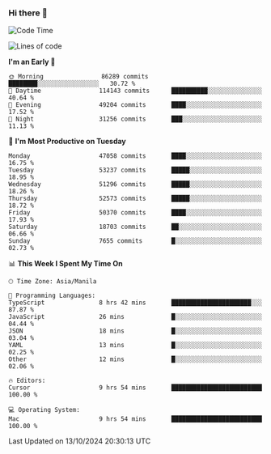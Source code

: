 ### Hi there 👋

<!--START_SECTION:waka-->
![Code Time](http://img.shields.io/badge/Code%20Time-5%2C636%20hrs%2020%20mins-blue)

![Lines of code](https://img.shields.io/badge/From%20Hello%20World%20I%27ve%20Written-122.5%20million%20lines%20of%20code-blue)

**I'm an Early 🐤** 

```text
🌞 Morning                86289 commits       ████████░░░░░░░░░░░░░░░░░   30.72 % 
🌆 Daytime                114143 commits      ██████████░░░░░░░░░░░░░░░   40.64 % 
🌃 Evening                49204 commits       ████░░░░░░░░░░░░░░░░░░░░░   17.52 % 
🌙 Night                  31256 commits       ███░░░░░░░░░░░░░░░░░░░░░░   11.13 % 
```
📅 **I'm Most Productive on Tuesday** 

```text
Monday                   47058 commits       ████░░░░░░░░░░░░░░░░░░░░░   16.75 % 
Tuesday                  53237 commits       █████░░░░░░░░░░░░░░░░░░░░   18.95 % 
Wednesday                51296 commits       █████░░░░░░░░░░░░░░░░░░░░   18.26 % 
Thursday                 52573 commits       █████░░░░░░░░░░░░░░░░░░░░   18.72 % 
Friday                   50370 commits       ████░░░░░░░░░░░░░░░░░░░░░   17.93 % 
Saturday                 18703 commits       ██░░░░░░░░░░░░░░░░░░░░░░░   06.66 % 
Sunday                   7655 commits        █░░░░░░░░░░░░░░░░░░░░░░░░   02.73 % 
```


📊 **This Week I Spent My Time On** 

```text
🕑︎ Time Zone: Asia/Manila

💬 Programming Languages: 
TypeScript               8 hrs 42 mins       ██████████████████████░░░   87.87 % 
JavaScript               26 mins             █░░░░░░░░░░░░░░░░░░░░░░░░   04.44 % 
JSON                     18 mins             █░░░░░░░░░░░░░░░░░░░░░░░░   03.04 % 
YAML                     13 mins             █░░░░░░░░░░░░░░░░░░░░░░░░   02.25 % 
Other                    12 mins             █░░░░░░░░░░░░░░░░░░░░░░░░   02.06 % 

🔥 Editors: 
Cursor                   9 hrs 54 mins       █████████████████████████   100.00 % 

💻 Operating System: 
Mac                      9 hrs 54 mins       █████████████████████████   100.00 % 
```


 Last Updated on 13/10/2024 20:30:13 UTC
<!--END_SECTION:waka-->


<!--
**rad182/rad182** is a ✨ _special_ ✨ repository because its `README.md` (this file) appears on your GitHub profile.

Here are some ideas to get you started:

- 🔭 I’m currently working on ...
- 🌱 I’m currently learning ...
- 👯 I’m looking to collaborate on ...
- 🤔 I’m looking for help with ...
- 💬 Ask me about ...
- 📫 How to reach me: ...
- 😄 Pronouns: ...
- ⚡ Fun fact: ...
-->
